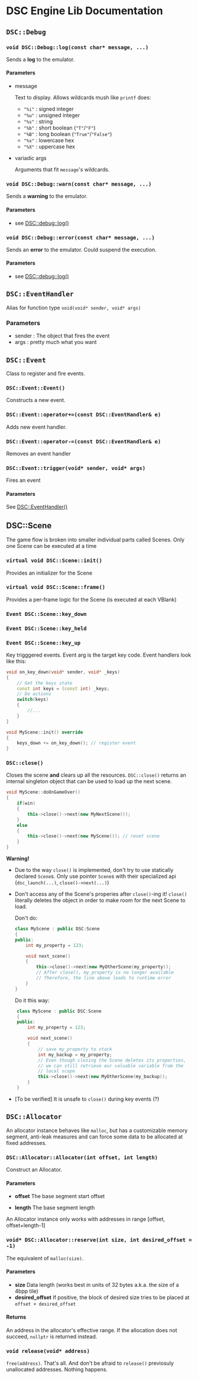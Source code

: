 # DSC Engine Lib Documentation

## ```DSC::Debug```

### ```void DSC::Debug::log(const char* message, ...)```

Sends a **log** to the emulator. 

#### Parameters
- message

    Text to display. Allows wildcards mush like `printf` does:
    - `"%i"` : signed integer
    - `"%u"` : unsigned integer
    - `"%s"` : string
    - `"%b"` : short boolean (`"T"`/`"F"`)
    - `"%B"` : long boolean (`"True"`/`"False"`)
    - `"%x"` : lowercase hex
    - `"%X"` : uppercase hex
- variadic args

    Arguments that fit `message`'s wildcards.

### ```void DSC::Debug::warn(const char* message, ...)```

Sends a **warning** to the emulator. 

#### Parameters
- see [DSC::debug::log()](#void-dscdebuglogconst-char-message)

### ```void DSC::Debug::error(const char* message, ...)```

Sends an **error** to the emulator. Could suspend the execution.

#### Parameters
- see [DSC::debug::log()](#void-dscdebuglogconst-char-message)


## ```DSC::EventHandler```

Alias for function type `void(void* sender, void* args)`

### Parameters
- sender : The object that fires the event
- args : pretty much what you want



## ```DSC::Event```

Class to register and fire events.

### ```DSC::Event::Event()```

Constructs a new event.

### ```DSC::Event::operator+=(const DSC::EventHandler& e)```

Adds new event handler.

### ```DSC::Event::operator-=(const DSC::EventHandler& e)```

Removes an event handler

### ```DSC::Event::trigger(void* sender, void* args)```

Fires an event

#### Parameters

See [DSC::EventHandler()](#dsceventhandler)

## DSC::Scene

The game flow is broken into smaller individual parts called Scenes. Only one Scene can be executed at a time

### ```virtual void DSC::Scene::init()```

Provides an initializer for the Scene

### ```virtual void DSC::Scene::frame()```

Provides a per-frame logic for the Scene (is executed at each VBlank)

### ```Event DSC::Scene::key_down```

### ```Event DSC::Scene::key_held```

### ```Event DSC::Scene::key_up```

Key trigggered events. Event arg is the target key code. Event handlers look like this:

```C++
void on_key_down(void* sender, void* _keys) 
{
    // Get the keys state
    const int keys = (const int) _keys;
    // Do actions
    switch(keys)
    {
        //...
    }
}

void MyScene::init() override 
{
    keys_down += on_key_down(); // register event
}
```

### ```DSC::close()```

Closes the scene **and** clears up all the resources. `DSC::close()` returns an internal singleton object
that can be used to load up the next scene.

```C++
void MyScene::doOnGameOver()
{    
    if(win)
    {
        this->close()->next(new MyNextScene());
    }
    else
    {
        this->close()->next(new MyScene()); // reset scene
    }    
}
```

**Warning!**
- Due to the way `close()` is implemented, don't try to use statically declared `Scene`s.
    Only use pointer `Scene`s with their specialized api (`dsc_launch(...)`, `close()->next(...)`)


- Don't access any of the Scene's properies after `close()`-ing it!
    `close()` literally deletes the object in order to make room for the
    next Scene to load. 

    Don't do:

    ```C++
    class MyScene : public DSC:Scene
    {
    public:
        int my_property = 123;

        void next_scene() 
        {
            this->close()->next(new MyOtherScene(my_property));                        
            // After close(), my_property is no longer available
            // Therefore, the line above leads to runtime error
        }
    }
    ```

    Do it this way:

```C++
    class MyScene : public DSC:Scene
    {
    public:
        int my_property = 123;

        void next_scene() 
        {
            // save my_property to stack
            int my_backup = my_property;
            // Even though closing the Scene deletes its properties,
            // we can still retrieve our valuable variable from the
            // local scope
            this->close()->next(new MyOtherScene(my_backup));
        }
    }
```

- [To be verified] It is unsafe to `close()` during key events (?)

## ```DSC::Allocator```

An allocator instance behaves like `malloc`, but has a customizable memory segment, anti-leak measures 
and can force some data to be allocated at fixed addresses.

### ```DSC::Allocator::Allocator(int offset, int length)```

Construct an Allocator. 

#### Parameters

- **offset** The base segment start offset

- **length** The base segment length

An Allocator instance only works with addresses in range [offset, offset+length-1]

### ```void* DSC::Allocator::reserve(int size, int desired_offset = -1)```

The equivalent of `malloc(size)`. 

#### Parameters

- **size** Data length (works best in units of 32 bytes a.k.a. the size of a 4bpp tile)
- **desired_offset** If positive, the block of desired size tries to be placed at `offset + desired_offset`

#### Returns

An address in the allocator's effective range. If the allocation does not succeed, `nullptr` is returned instead.

### ````void release(void* address)````

`free(address)`. That's all. And don't be afraid to `release()` previosuly unallocated addresses. Nothing happens.

